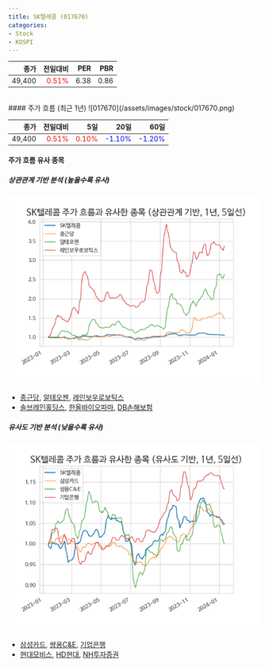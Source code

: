 ```yaml
---
title: SK텔레콤 (017670)
categories:
- Stock
- KOSPI
---
```


|종가|전일대비|PER|PBR|
|---:|-------:|--:|---:|
|49,400|<span style="color: red">0.51%</span>|6.38|0.86|

<!-- more -->
<br>
#### 주가 흐름 (최근 1년)
![017670](/assets/images/stock/017670.png)

|종가|전일대비|5일|20일|60일|
|---:|-------:|--:|---:|---:|
|49,400|<span style="color: red">0.51%</span>|<span style="color: red">0.10%</span>|<span style="color: blue">-1.10%</span>|<span style="color: blue">-1.20%</span>|

<!-- more -->

#### 주가 흐름 유사 종목

##### 상관관계 기반 분석 (높을수록 유사)
![017670](/assets/images/stock/017670_corr.png)
- [종근당](/185750/), [알테오젠](/196170/), [레인보우로보틱스](/277810/)
- [솔브레인홀딩스](/036830/), [한올바이오파마](/009420/), [DB손해보험](/005830/)

##### 유사도 기반 분석 (낮을수록 유사)	
![017670](/assets/images/stock/017670_sim.png)
- [삼성카드](/029780/), [쌍용C&E](/003410/), [기업은행](/024110/)
- [현대모비스](/012330/), [HD현대](/267250/), [NH투자증권](/005940/)